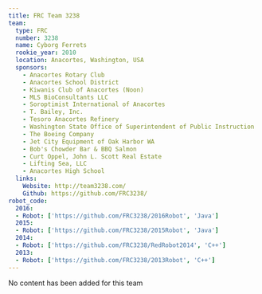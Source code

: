 ```yaml
---
title: FRC Team 3238
team:
  type: FRC
  number: 3238
  name: Cyborg Ferrets
  rookie_year: 2010
  location: Anacortes, Washington, USA
  sponsors:
    - Anacortes Rotary Club
    - Anacortes School District
    - Kiwanis Club of Anacortes (Noon)
    - MLS BioConsultants LLC
    - Soroptimist International of Anacortes
    - T. Bailey, Inc.
    - Tesoro Anacortes Refinery
    - Washington State Office of Superintendent of Public Instruction
    - The Boeing Company
    - Jet City Equipment of Oak Harbor WA
    - Bob's Chowder Bar & BBQ Salmon
    - Curt Oppel, John L. Scott Real Estate
    - Lifting Sea, LLC
    - Anacortes High School
  links:
    Website: http://team3238.com/
    Github: https://github.com/FRC3238/
robot_code:
  2016:
  - Robot: ['https://github.com/FRC3238/2016Robot', 'Java']
  2015:
  - Robot: ['https://github.com/FRC3238/2015Robot', 'Java']
  2014:
  - Robot: ['https://github.com/FRC3238/RedRobot2014', 'C++']
  2013:
  - Robot: ['https://github.com/FRC3238/2013Robot', 'C++']
---
```

No content has been added for this team